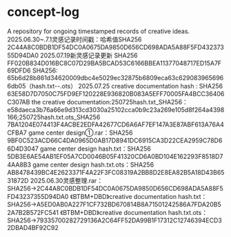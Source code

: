 # concept-log
A repository for ongoing timestamped records of creative ideas.
2025.06.30~.7.1灵感记录时间戳：哈希值SHA256          2C44A8C0BDB1DF54DC0A0675DA9850D656CD698ADA5A88F5FD43237355D94DA0
2025.07.19新灵感记录更新  SHA256          FF020B834D016BC8C07D29BA5BCAD53C6166BBEA11377048717ED15A7F69DFD6
SHA256: 65b6d28b861d34620009dbc4e5029ec32875b6809eca63c6290839656966db05（hash.txt--.ots）
2025.07.25 <Born to be her> creative documentation hash : SHA256          63E58D7D7050C75FD9EF120228E936820B083A5EFF70005FA4BCC36406C307AB
the creative documentation:250725hash.txt_SHA256：e58daeca3b76a66e9d313cd3030a25102cca0b9c23a269e105d8f264a4398166;250725hash.txt.ots_SHA256          7BA1204E074413F4ACBE2EDFA42677CD6A6AF7EF147A3E87ABF613A76A4CFBA7
game center design①.rar：SHA256     9BF0C523ACD66C4DA0965D0AB17D8941DC6915CA3D22CEA2959C78D66D4D3047
game center design hash.txt：SHA256    5DB3E6AE54AB1EF05A7CD0046B05F41320CD6A0BD104E162293F8518D74AA8B3
game center design hash.txt.ots：SHA256      AB8478439BC4E2623371F4A22F3FC08319A2BB8D2E8EA82B5A18D43B6531872D
2025.06.30灵感整理.rar：SHA256→2C44A8C0BDB1DF54DC0A0675DA9850D656CD698ADA5A88F5FD43237355D94DA0
《BTBM+DBD》creative documentation hash.txt：SHA256→A5ED0AB0A227F1CF732BD670814B8A71501242586A7FDA20B52A7B2B572FC541
《BTBM+DBD》creative documentation hash.txt.ots：SHA256→79335700282729136A2C64FF52DA99B1F17312C12746394ECD32DBAD4BF92C92
